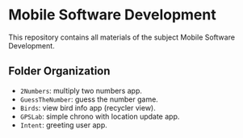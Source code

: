 # Mobile Software Development
This repository contains all materials of the subject Mobile Software Development.

## Folder Organization
- ``2Numbers``: multiply two numbers app.
- ``GuessTheNumber``: guess the number game.
- ``Birds``: view bird info app (recycler view).
- ``GPSLab``: simple chrono with location update app.
- ``Intent``: greeting user app.
